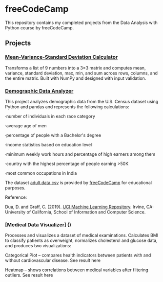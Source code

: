 # freeCodeCamp

This repository contains my completed projects from the Data Analysis with Python course by freeCodeCamp.

## Projects

### [Mean-Variance-Standard Deviation Calculator](https://github.com/ulyanafrolova/freeCodeCamp/blob/main/mean_var_std.py)

Transforms a list of 9 numbers into a 3×3 matrix and computes mean, variance, standard deviation, max, min, and sum across rows, columns, and the entire matrix. Built with NumPy and designed with input validation.

### [Demographic Data Analyzer](https://github.com/ulyanafrolova/freeCodeCamp/blob/main/demographic_data_analyzer.py)

This project analyzes demographic data from the U.S. Census dataset using Python and pandas and represents the following calculations:

·number of individuals in each race category

·average age of men

·percentage of people with a Bachelor's degree

·income statistics based on education level

·minimum weekly work hours and percentage of high earners among them

·country with the highest percentage of people earning >50K

·most common occupations in India

The dataset [adult.data.csv](https://github.com/ulyanafrolova/freeCodeCamp/blob/main/adult.data.csv) is provided by [freeCodeCamp](https://www.freecodecamp.org/learn) for educational purposes.

Reference:

Dua, D. and Graff, C. (2019). [UCI Machine Learning Repository](http://archive.ics.uci.edu). Irvine, CA: University of California, School of Information and Computer Science.

### [Medical Data Visualizer] ()

Processes and visualizes a dataset of medical examinations. Calculates BMI to classify patients as overweight, normalizes cholesterol and glucose data, and produces two visualizations:

Categorical Plot – compares health indicators between patients with and without cardiovascular disease. See result here

Heatmap – shows correlations between medical variables after filtering outliers. See result here
